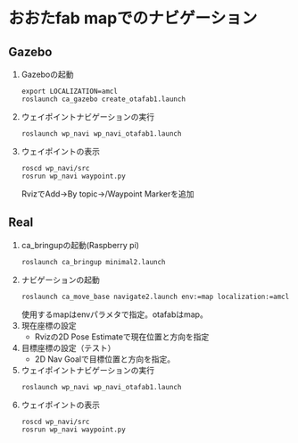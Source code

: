 # おおたfab mapでのナビゲーション

## Gazebo

1. Gazeboの起動
    ```
    export LOCALIZATION=amcl
    roslaunch ca_gazebo create_otafab1.launch
    ```
1. ウェイポイントナビゲーションの実行
    ```
    roslaunch wp_navi wp_navi_otafab1.launch
    ```
1. ウェイポイントの表示
    ```
    roscd wp_navi/src
    rosrun wp_navi waypoint.py 
    ```
    RvizでAdd->By topic->/Waypoint Markerを追加

## Real

1. ca_bringupの起動(Raspberry pi)
    ```
    roslaunch ca_bringup minimal2.launch
    ```
1. ナビゲーションの起動
    ```
    roslaunch ca_move_base navigate2.launch env:=map localization:=amcl 
    ```
    使用するmapはenvパラメタで指定。otafabはmap。
1. 現在座標の設定
    - Rvizの2D Pose Estimateで現在位置と方向を指定
1. 目標座標の設定（テスト）
    - 2D Nav Goalで目標位置と方向を指定。
1. ウェイポイントナビゲーションの実行
    ```
    roslaunch wp_navi wp_navi_otafab1.launch
    ```
1. ウェイポイントの表示
    ```
    roscd wp_navi/src
    rosrun wp_navi waypoint.py 
    ```
